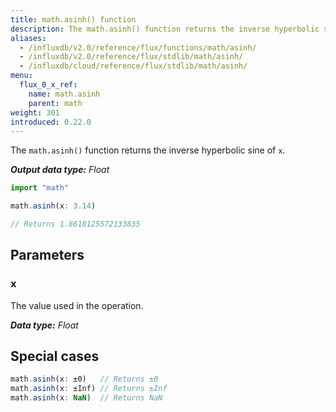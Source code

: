 ```yaml
---
title: math.asinh() function
description: The math.asinh() function returns the inverse hyperbolic sine of `x`.
aliases:
  - /influxdb/v2.0/reference/flux/functions/math/asinh/
  - /influxdb/v2.0/reference/flux/stdlib/math/asinh/
  - /influxdb/cloud/reference/flux/stdlib/math/asinh/
menu:
  flux_0_x_ref:
    name: math.asinh
    parent: math
weight: 301
introduced: 0.22.0
---
```


The `math.asinh()` function returns the inverse hyperbolic sine of `x`.

_**Output data type:** Float_

```js
import "math"

math.asinh(x: 3.14)

// Returns 1.8618125572133835
```

## Parameters

### x
The value used in the operation.

_**Data type:** Float_

## Special cases
```js
math.asinh(x: ±0)   // Returns ±0
math.asinh(x: ±Inf) // Returns ±Inf
math.asinh(x: NaN)  // Returns NaN
```
